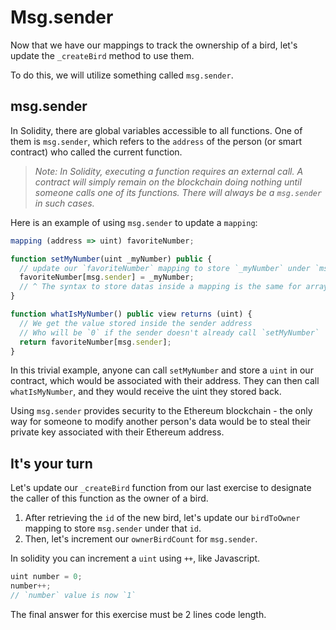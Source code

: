 # Msg.sender

Now that we have our mappings to track the ownership of a bird, let's update the `_createBird` method to use them.

To do this, we will utilize something called `msg.sender`.

## msg.sender

In Solidity, there are global variables accessible to all functions. One of them is `msg.sender`, which refers to the `address` of the person (or smart contract) who called the current function.

> *Note: In Solidity, executing a function requires an external call. A contract will simply remain on the blockchain doing nothing until someone calls one of its functions. There will always be a `msg.sender` in such cases.*

Here is an example of using `msg.sender` to update a `mapping`:

```js
mapping (address => uint) favoriteNumber;

function setMyNumber(uint _myNumber) public {
  // update our `favoriteNumber` mapping to store `_myNumber` under `msg.sender`
  favoriteNumber[msg.sender] = _myNumber;
  // ^ The syntax to store datas inside a mapping is the same for arrays
}

function whatIsMyNumber() public view returns (uint) {
  // We get the value stored inside the sender address
  // Who will be `0` if the sender doesn't already call `setMyNumber`
  return favoriteNumber[msg.sender];
}
```

In this trivial example, anyone can call `setMyNumber` and store a `uint` in our contract, which would be associated with their address. They can then call `whatIsMyNumber`, and they would receive the uint they stored back.

Using `msg.sender` provides security to the Ethereum blockchain - the only way for someone to modify another person's data would be to steal their private key associated with their Ethereum address.

## It's your turn

Let's update our `_createBird` function from our last exercise to designate the caller of this function as the owner of a bird.

1. After retrieving the `id` of the new bird, let's update our `birdToOwner` mapping to store `msg.sender` under that `id`.
2. Then, let's increment our `ownerBirdCount` for `msg.sender`.

In solidity you can increment a `uint` using `++`, like Javascript.

```js
uint number = 0;
number++;
// `number` value is now `1`
```

The final answer for this exercise must be 2 lines code length.